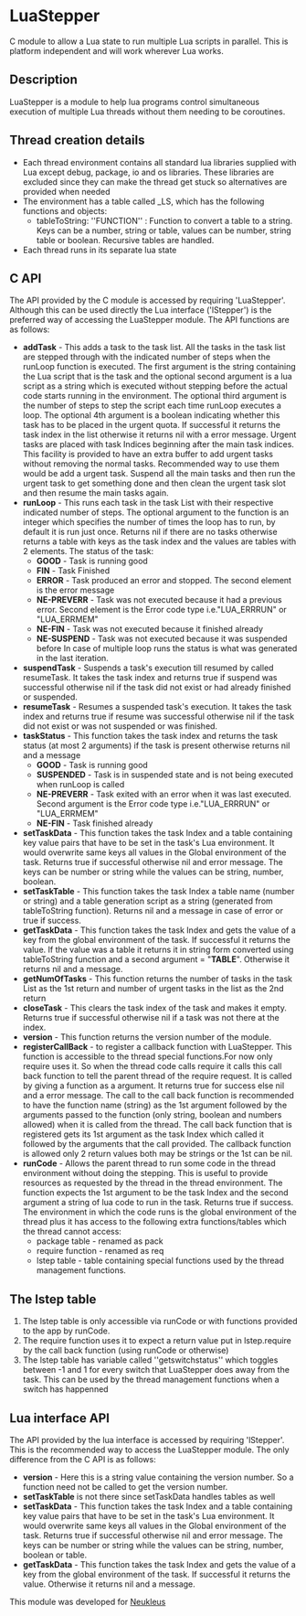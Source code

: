 LuaStepper
==========

C module to allow a Lua state to run multiple Lua scripts in parallel. This is platform independent and will work wherever Lua works.

## Description
LuaStepper is a module to help lua programs control simultaneous execution of multiple Lua threads without them needing to be coroutines.

## Thread creation details
* Each thread environment contains all standard lua libraries supplied with Lua except debug, package, io and os libraries. These libraries are excluded since they can make the thread get stuck so alternatives are provided when needed
* The environment has a table called _LS, which has the following functions and objects:
  * tableToString: ''FUNCTION'' : Function to convert a table to a string. Keys can be a number, string or table, values can be number, string table or boolean. Recursive tables are handled.
* Each thread runs in its separate lua state

## C API
The API provided by the C module is accessed by requiring 'LuaStepper'. Although this can be used directly the Lua interface ('lStepper') is the preferred way of accessing the LuaStepper module.
The API functions are as follows:
* __addTask__ - This adds a task to the task list. All the tasks in the task list are stepped through with the indicated number of steps when the runLoop function is executed. The first argument is the string containing the Lua script that is the task and the optional second argument is a lua script as a string which is executed without stepping before the actual code starts running in the environment. The optional third argument is  the number of steps to step the script each time runLoop executes a loop. The optional 4th argument is a boolean indicating whether this task has to be placed in the urgent quota. If successful it returns the task index in the list otherwise it returns nil with a error message. Urgent tasks are placed with task Indices beginning after the main task indices. This facility is provided to have an extra buffer to add urgent tasks without removing the normal tasks. Recommended way to use them would be add a urgent task. Suspend all the main tasks and then run the urgent task to get something done and then clean the urgent task slot and then resume the main tasks again. 
* __runLoop__ - This runs each task in the task List with their respective indicated number of steps. The optional argument to the function is an integer which specifies the number of times the loop has to run, by default it is run just once. Returns nil if there are no tasks otherwise returns a table with keys as the task index and the values are tables with 2 elements. The status of the task:
  * __GOOD__ - Task is running good
  * __FIN__ - Task Finished
  * __ERROR__ - Task produced an error and stopped. The second element is the error message
  * __NE-PREVERR__ - Task was not executed because it had a previous error. Second element is the Error  code type i.e."LUA_ERRRUN" or "LUA_ERRMEM"
  * __NE-FIN__ - Task was not executed because it finished already
  * __NE-SUSPEND__ - Task was not executed because it was suspended before
In case of multiple loop runs the status is what was generated in the last iteration.
* __suspendTask__ - Suspends a task's execution till resumed by called resumeTask. It takes the task index and returns true if suspend was successful otherwise nil if the task did not exist or had already finished or suspended.
* __resumeTask__ - Resumes a suspended task's execution. It takes the task index and returns true if resume was successful otherwise nil if the task did not exist or was not suspended or was finished.
* __taskStatus__ - This function takes the task index and returns the task status (at most 2 arguments) if the task is present otherwise returns nil and a message
  * __GOOD__ - Task is running good
  * __SUSPENDED__ - Task is in suspended state and is not being executed when runLoop is called
  * __NE-PREVERR__ - Task exited with an error when it was last executed. Second argument is the Error  code type i.e."LUA_ERRRUN" or "LUA_ERRMEM"
  * __NE-FIN__ - Task finished already
* __setTaskData__ - This function takes the task Index and a table containing key value pairs that have to be set in the task's Lua environment. It would overwrite same keys all values in the Global environment of the task. Returns true if successful otherwise nil and error message. The keys can be number or string while the values can be string, number, boolean.
* __setTaskTable__ - This function takes the task Index a table name (number or string) and a table generation script as a string (generated from tableToString function). Returns nil and a message in case of error or true if success.
* __getTaskData__ - This function takes the task Index and gets the value of a key from the global environment of the task. If successful it returns the value. If the value was a table it returns it in string form converted using tableToString function and a second argument = "__TABLE__". Otherwise it returns nil and a message.
* __getNumOfTasks__ - This function returns the number of tasks in the task List as the 1st return and number of urgent tasks in the list as the 2nd return
* __closeTask__ - This clears the task index of the task and makes it empty. Returns true if successful otherwise nil if a task was not there at the index.
* __version__ - This function returns the version number of the module.
* __registerCallBack__ - to register a callback function with LuaStepper. This function is accessible to the thread special functions.For now only require uses it. So when the thread code calls require it calls this call back function to tell the parent thread of the require request. It is called by giving a function as a argument. It returns true for success else nil and a error message. The call to the call back function is recommended to have the function name (string) as the 1st argument followed by the arguments passed to the function (only string, boolean and numbers allowed) when it is called from the thread. The call back function that is registered gets its 1st argument as the task Index which called it followed by the arguments that the call provided. The callback function is allowed only 2 return values both may be strings or the 1st can be nil.
* __runCode__ - Allows the parent thread to run some code in the thread environment without doing the stepping. This is useful to provide resources as requested by the thread in the thread environment. The function expects the 1st argument to be the task Index and the second argument a string of lua code to run in the task. Returns true if success. The environment in which the code runs is the global environment of the thread plus it has access to the following extra functions/tables which the thread cannot access:
  * package table - renamed as pack
  * require function - renamed as req
  * lstep table - table containing special functions used by the thread management functions. 

## The lstep table
1. The lstep table is only accessible via runCode or with functions provided to the app by runCode. 
2. The require function uses it to expect a return value put in lstep.require by the call back function (using runCode or otherwise)
3. The lstep table has variable called ''getswitchstatus'' which toggles between -1 and 1 for every switch that LuaStepper does away from the task. This can be used by the thread management functions when a switch has happenned


## Lua interface API
The API provided by the lua interface is accessed by requiring 'lStepper'. This is the recommended way to access the LuaStepper module. The only difference from the C API is as follows:
* __version__ - Here this is a string value containing the version number. So a function need not be called to get the version number.
* __setTaskTable__ is not there since setTaskData handles tables as well
* __setTaskData__ - This function takes the task Index and a table containing key value pairs that have to be set in the task's Lua environment. It would overwrite same keys all values in the Global environment of the task. Returns true if successful otherwise nil and error message. The keys can be number or string while the values can be string, number, boolean or table.
* __getTaskData__ - This function takes the task Index and gets the value of a key from the global environment of the task. If successful it returns the value. Otherwise it returns nil and a message.


This module was developed for [Neukleus](www.neukleus.com)